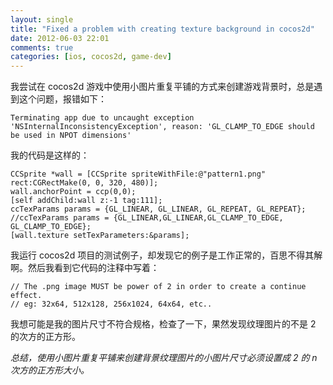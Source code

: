 ```yaml
---
layout: single
title: "Fixed a problem with creating texture background in cocos2d"
date: 2012-06-03 22:01
comments: true
categories: [ios, cocos2d, game-dev]
---
```


我尝试在 cocos2d 游戏中使用小图片重复平铺的方式来创建游戏背景时，总是遇到这个问题，报错如下：

```
Terminating app due to uncaught exception 'NSInternalInconsistencyException', reason: 'GL_CLAMP_TO_EDGE should be used in NPOT dimensions'
```

我的代码是这样的：

```
CCSprite *wall = [CCSprite spriteWithFile:@"pattern1.png" rect:CGRectMake(0, 0, 320, 480)];
wall.anchorPoint = ccp(0,0);
[self addChild:wall z:-1 tag:111];
ccTexParams params = {GL_LINEAR, GL_LINEAR, GL_REPEAT, GL_REPEAT};
//ccTexParams params = {GL_LINEAR,GL_LINEAR,GL_CLAMP_TO_EDGE, GL_CLAMP_TO_EDGE};
[wall.texture setTexParameters:&params];
```

我运行 cocos2d 项目的测试例子，却发现它的例子是工作正常的，百思不得其解啊。然后我看到它代码的注释中写着：

```
// The .png image MUST be power of 2 in order to create a continue effect.
// eg: 32x64, 512x128, 256x1024, 64x64, etc..
```

我想可能是我的图片尺寸不符合规格，检查了一下，果然发现纹理图片的不是 2 的次方的正方形。

*总结，使用小图片重复平铺来创建背景纹理图片的小图片尺寸必须设置成 2 的 n 次方的正方形大小。*